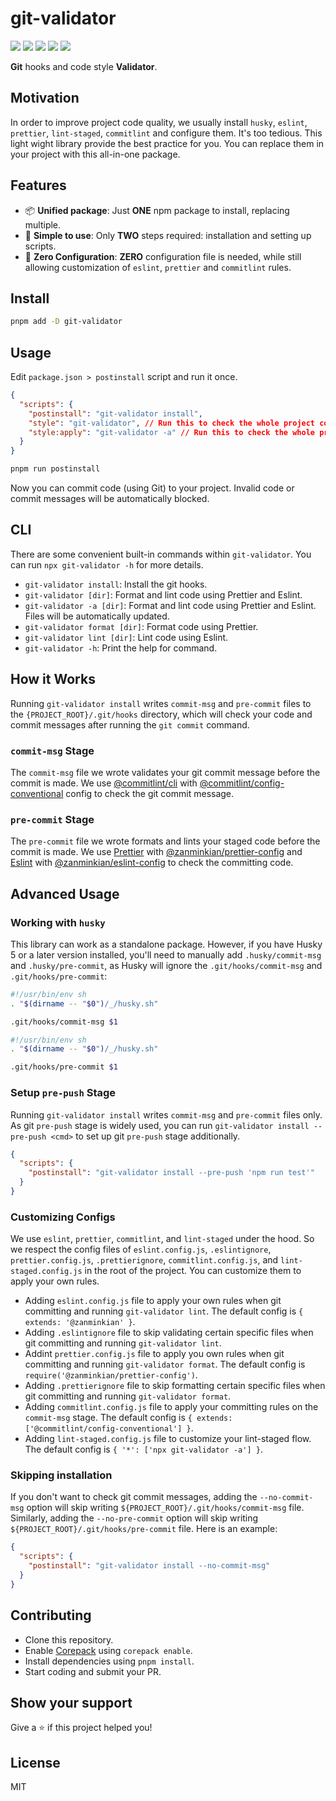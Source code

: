 # git-validator

[![](https://img.shields.io/npm/l/git-validator.svg)](https://github.com/zanminkian/git-validator/blob/main/LICENSE)
[![](https://img.shields.io/npm/v/git-validator.svg)](https://www.npmjs.com/package/git-validator)
[![](https://img.shields.io/npm/dm/git-validator.svg)](https://www.npmjs.com/package/git-validator)
[![](https://img.shields.io/librariesio/release/npm/git-validator)](https://www.npmjs.com/package/git-validator)
[![](https://packagephobia.com/badge?p=git-validator)](https://packagephobia.com/result?p=git-validator)

**Git** hooks and code style **Validator**.

## Motivation

In order to improve project code quality, we usually install `husky`, `eslint`, `prettier`, `lint-staged`, `commitlint` and configure them. It's too tedious. This light wight library provide the best practice for you. You can replace them in your project with this all-in-one package.

## Features

- 📦 **Unified package**: Just **ONE** npm package to install, replacing multiple.
- 🚀 **Simple to use**: Only **TWO** steps required: installation and setting up scripts.
- 🔧 **Zero Configuration**: **ZERO** configuration file is needed, while still allowing customization of `eslint`, `prettier` and `commitlint` rules.

## Install

```bash
pnpm add -D git-validator
```

## Usage

Edit `package.json > postinstall` script and run it once.

```json
{
  "scripts": {
    "postinstall": "git-validator install",
    "style": "git-validator", // Run this to check the whole project code style
    "style:apply": "git-validator -a" // Run this to check the whole project code style and apply fixes
  }
}
```

```sh
pnpm run postinstall
```

Now you can commit code (using Git) to your project. Invalid code or commit messages will be automatically blocked.

## CLI

There are some convenient built-in commands within `git-validator`. You can run `npx git-validator -h` for more details.

- `git-validator install`: Install the git hooks.
- `git-validator [dir]`: Format and lint code using Prettier and Eslint.
- `git-validator -a [dir]`: Format and lint code using Prettier and Eslint. Files will be automatically updated.
- `git-validator format [dir]`: Format code using Prettier.
- `git-validator lint [dir]`: Lint code using Eslint.
- `git-validator -h`: Print the help for command.

## How it Works

Running `git-validator install` writes `commit-msg` and `pre-commit` files to the `{PROJECT_ROOT}/.git/hooks` directory, which will check your code and commit messages after running the `git commit` command.

### `commit-msg` Stage

The `commit-msg` file we wrote validates your git commit message before the commit is made. We use [@commitlint/cli](https://www.npmjs.com/package/@commitlint/cli) with [@commitlint/config-conventional](https://www.npmjs.com/package/@commitlint/config-conventional) config to check the git commit message.

### `pre-commit` Stage

The `pre-commit` file we wrote formats and lints your staged code before the commit is made. We use [Prettier](https://www.npmjs.com/package/prettier) with [@zanminkian/prettier-config](https://www.npmjs.com/package/@zanminkian/prettier-config) and [Eslint](https://www.npmjs.com/package/eslint) with [@zanminkian/eslint-config](https://www.npmjs.com/package/@zanminkian/eslint-config) to check the committing code.

## Advanced Usage

### Working with `husky`

This library can work as a standalone package. However, if you have Husky 5 or a later version installed, you'll need to manually add `.husky/commit-msg` and `.husky/pre-commit`, as Husky will ignore the `.git/hooks/commit-msg` and `.git/hooks/pre-commit`:

```sh
#!/usr/bin/env sh
. "$(dirname -- "$0")/_/husky.sh"

.git/hooks/commit-msg $1
```

```sh
#!/usr/bin/env sh
. "$(dirname -- "$0")/_/husky.sh"

.git/hooks/pre-commit $1
```

### Setup `pre-push` Stage

Running `git-validator install` writes `commit-msg` and `pre-commit` files only. As git `pre-push` stage is widely used, you can run `git-validator install --pre-push <cmd>` to set up git `pre-push` stage additionally.

```json
{
  "scripts": {
    "postinstall": "git-validator install --pre-push 'npm run test'"
  }
}
```

### Customizing Configs

We use `eslint`, `prettier`, `commitlint`, and `lint-staged` under the hood. So we respect the config files of `eslint.config.js`, `.eslintignore`, `prettier.config.js`, `.prettierignore`, `commitlint.config.js`, and `lint-staged.config.js` in the root of the project. You can customize them to apply your own rules.

- Adding `eslint.config.js` file to apply your own rules when git committing and running `git-validator lint`. The default config is `{ extends: '@zanminkian' }`.
- Adding `.eslintignore` file to skip validating certain specific files when git committing and running `git-validator lint`.
- Addint `prettier.config.js` file to apply you own rules when git committing and running `git-validator format`. The default config is `require('@zanminkian/prettier-config')`.
- Adding `.prettierignore` file to skip formatting certain specific files when git committing and running `git-validator format`.
- Adding `commitlint.config.js` file to apply your committing rules on the `commit-msg` stage. The default config is `{ extends: ['@commitlint/config-conventional'] }`.
- Adding `lint-staged.config.js` file to customize your lint-staged flow. The default config is `{ '*': ['npx git-validator -a'] }`.

### Skipping installation

If you don't want to check git commit messages, adding the `--no-commit-msg` option will skip writing `${PROJECT_ROOT}/.git/hooks/commit-msg` file. Similarly, adding the `--no-pre-commit` option will skip writing `${PROJECT_ROOT}/.git/hooks/pre-commit` file. Here is an example:

```json
{
  "scripts": {
    "postinstall": "git-validator install --no-commit-msg"
  }
}
```

## Contributing

- Clone this repository.
- Enable [Corepack](https://github.com/nodejs/corepack) using `corepack enable`.
- Install dependencies using `pnpm install`.
- Start coding and submit your PR.

## Show your support

Give a ⭐️ if this project helped you!

## License

MIT
